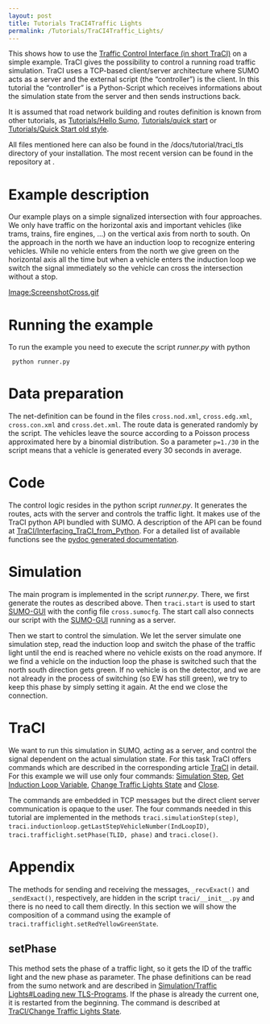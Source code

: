 ```yaml
---
layout: post
title: Tutorials TraCI4Traffic Lights
permalink: /Tutorials/TraCI4Traffic_Lights/
---
```


This shows how to use the [Traffic Control Interface (in short TraCI)](/TraCI "wikilink") on a simple example. TraCI gives the possibility to control a running road traffic simulation. TraCI uses a TCP-based client/server architecture where SUMO acts as a server and the external script (the “controller”) is the client. In this tutorial the “controller” is a Python-Script which receives informations about the simulation state from the server and then sends instructions back.

It is assumed that road network building and routes definition is known from other tutorials, as [Tutorials/Hello Sumo](/Tutorials/Hello_Sumo "wikilink"), [Tutorials/quick start](/Tutorials/quick_start "wikilink") or [Tutorials/Quick Start old style](/Tutorials/Quick_Start_old_style "wikilink").

All files mentioned here can also be found in the /docs/tutorial/traci_tls directory of your installation. The most recent version can be found in the repository at .

Example description
===================

Our example plays on a simple signalized intersection with four approaches. We only have traffic on the horizontal axis and important vehicles (like trams, trains, fire engines, ...) on the vertical axis from north to south. On the approach in the north we have an induction loop to recognize entering vehicles. While no vehicle enters from the north we give green on the horizontal axis all the time but when a vehicle enters the induction loop we switch the signal immediately so the vehicle can cross the intersection without a stop.

[Image:ScreenshotCross.gif](/Image:ScreenshotCross.gif "wikilink")

Running the example
===================

To run the example you need to execute the script *runner.py* with python

` python runner.py`

Data preparation
================

The net-definition can be found in the files `cross.nod.xml`, `cross.edg.xml`, `cross.con.xml` and `cross.det.xml`. The route data is generated randomly by the script. The vehicles leave the source according to a Poisson process approximated here by a binomial distribution. So a parameter `p=1./30` in the script means that a vehicle is generated every 30 seconds in average.

Code
====

The control logic resides in the python script *runner.py*. It generates the routes, acts with the server and controls the traffic light. It makes use of the TraCI python API bundled with SUMO. A description of the API can be found at [TraCI/Interfacing_TraCI_from_Python](/TraCI/Interfacing_TraCI_from_Python "wikilink"). For a detailed list of available functions see the [pydoc generated documentation](http://sumo.dlr.de/daily/pydoc/traci.html).

Simulation
==========

The main program is implemented in the script *runner.py*. There, we first generate the routes as described above. Then `traci.start` is used to start [SUMO-GUI](/SUMO-GUI "wikilink") with the config file `cross.sumocfg`. The start call also connects our script with the [SUMO-GUI](/SUMO-GUI "wikilink") running as a server.

Then we start to control the simulation. We let the server simulate one simulation step, read the induction loop and switch the phase of the traffic light until the end is reached where no vehicle exists on the road anymore. If we find a vehicle on the induction loop the phase is switched such that the north south direction gets green. If no vehicle is on the detector, and we are not already in the process of switching (so EW has still green), we try to keep this phase by simply setting it again. At the end we close the connection.

TraCI
=====

We want to run this simulation in SUMO, acting as a server, and control the signal dependent on the actual simulation state. For this task TraCI offers commands which are described in the corresponding article [TraCI](/TraCI "wikilink") in detail. For this example we will use only four commands: [Simulation Step](/TraCI/Control-related_commands#Command_0x01:_Simulation_Step "wikilink"), [Get Induction Loop Variable](/TraCI/Induction_Loop_Value_Retrieval#Command_0xa0:_Get_Induction_Loop_Variable "wikilink"), [Change Traffic Lights State](/TraCI/Change_Traffic_Lights_State "wikilink") and [Close](/TraCI/Control-related_commands#Command_0x7F:_Close_.28.29 "wikilink").

The commands are embedded in TCP messages but the direct client server communication is opaque to the user. The four commands needed in this tutorial are implemented in the methods `traci.simulationStep(step)`, `traci.inductionloop.getLastStepVehicleNumber(IndLoopID)`, `traci.trafficlight.setPhase(TLID, phase)` and `traci.close()`.

Appendix
========

The methods for sending and receiving the messages, `_recvExact()` and `_sendExact()`, respectively, are hidden in the script `traci/__init__.py` and there is no need to call them directly. In this section we will show the composition of a command using the example of `traci.trafficlight.setRedYellowGreenState`.

setPhase
--------

This method sets the phase of a traffic light, so it gets the ID of the traffic light and the new phase as parameter. The phase definitions can be read from the sumo network and are described in [Simulation/Traffic Lights\#Loading new TLS-Programs](/Simulation/Traffic_Lights#Loading_new_TLS-Programs "wikilink"). If the phase is already the current one, it is restarted from the beginning. The command is described at [TraCI/Change Traffic Lights State](/TraCI/Change_Traffic_Lights_State "wikilink").